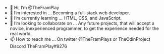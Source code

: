 - 👋 Hi, I’m @TheFramPlay
- 👀 I’m interested in ... Becoming a full-stack web developer.
- 🌱 I’m currently learning ... HTML, CSS, and JavaScript.
- 💞️ I’m looking to collaborate on ... Any future projects, that will accept a novice, inexperienced programmer, to get the experience needed for the real world.
- 📫 How to reach me ... On twitter @TheFramPlays or TheOdinProject Discord TheFramPlay#8276

<!---
TheFramPlay/TheFramPlay is a ✨ special ✨ repository because its `README.md` (this file) appears on your GitHub profile.
You can click the Preview link to take a look at your changes.
--->
